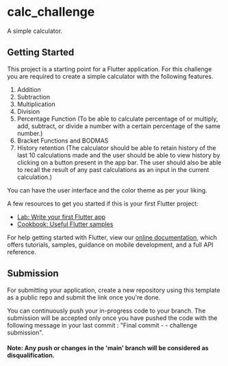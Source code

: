 # calc_challenge

A simple calculator.

## Getting Started

This project is a starting point for a Flutter application.
For this challenge you are required to create a simple calculator with the following features.

1. Addition
2. Subtraction
3. Multiplication
4. Division
5. Percentage Function (To be able to calculate percentage of or multiply, add, subtract, or divide a number with a certain percentage of the same number.)
6. Bracket Functions and BODMAS
7. History retention (The calculator should be able to retain history of the last 10 calculations made and the user should be able to view history by clicking on a button present in the app bar. The user should also be able to recall the result of any past calculations as an input in the current calculation.)

You can have the user interface and the color theme as per your liking.

A few resources to get you started if this is your first Flutter project:

- [Lab: Write your first Flutter app](https://flutter.dev/docs/get-started/codelab)
- [Cookbook: Useful Flutter samples](https://flutter.dev/docs/cookbook)

For help getting started with Flutter, view our
[online documentation](https://flutter.dev/docs), which offers tutorials,
samples, guidance on mobile development, and a full API reference.

## Submission
For submitting your application, create a new repository using this template as a public repo and submit the link 
once you're done.

You can continuously push your in-progress code to your branch. The submission
will be accepted only once you have pushed the code with the following message in
your last commit : "Final commit - <your name> - challenge submission".

#### Note: Any push or changes in the 'main' branch will be considered as disqualification.  
